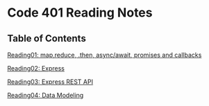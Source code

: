# Code 401 Reading Notes

## Table of Contents

[Reading01: map,reduce, .then, async/await, promises and callbacks](read-01.md)

[Reading02: Express](read-02.md)

[Reading03: Express REST API](read-03.md)

[Reading04: Data Modeling](read-04.md)